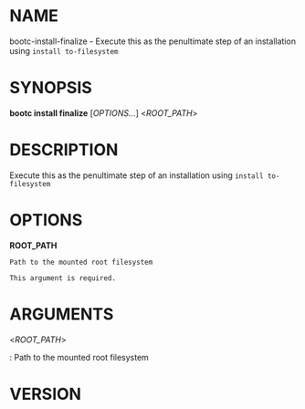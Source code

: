 # NAME

bootc-install-finalize - Execute this as the penultimate step of an
installation using `install to-filesystem`

# SYNOPSIS

**bootc install finalize** [*OPTIONS...*] <*ROOT_PATH*>

# DESCRIPTION

Execute this as the penultimate step of an installation using `install
to-filesystem`

# OPTIONS

<!-- BEGIN GENERATED OPTIONS -->
**ROOT_PATH**

    Path to the mounted root filesystem

    This argument is required.

<!-- END GENERATED OPTIONS -->

# ARGUMENTS

\<*ROOT_PATH*\>

:   Path to the mounted root filesystem

# VERSION

<!-- VERSION PLACEHOLDER -->

